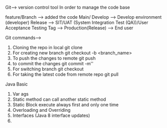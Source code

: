 Git--> version control tool
In order to manage the code base


feature/Branch --> added the code 
Main/ Develop --> Develop environment (developer)
Release --> SIT/UAT (System Integration Test (QA))/User Acceptance Testing 
Tag --> Production(Release) --> End user


Git commands-->
1. Cloning the repo in local
git clone <ssh Repo Url>
2. For creating new branch 
git checkout -b <branch_name>
3. To push the changes to remote
git push
4. to commit the changes
git commit -m'<Message>'
5. For switching branch 
git checkout
6. For taking the latest code from remote repo
git pull

Java Basic
1. Var ags
2. Static method can call another static method
3. Static Block execute always first and only one time
4. Overloading and Overriding
5. Interfaces (Java 8 interface updates)
6. 